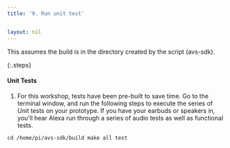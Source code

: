 ```yaml
---
title: '9. Run unit test'


layout: nil
---
```

This assumes the build is in the directory created by the script (avs-sdk).

{:.steps}

#### Unit Tests

1. For this workshop, tests have been pre-built to save time.  Go to the terminal window, and run the following steps to execute the series of Unit tests on your prototype.  If you have your earbuds or speakers in, you'll hear Alexa run through a series of audio tests as well as functional tests.

`
cd /home/pi/avs-sdk/build
make all test
`

<add picture of success>
